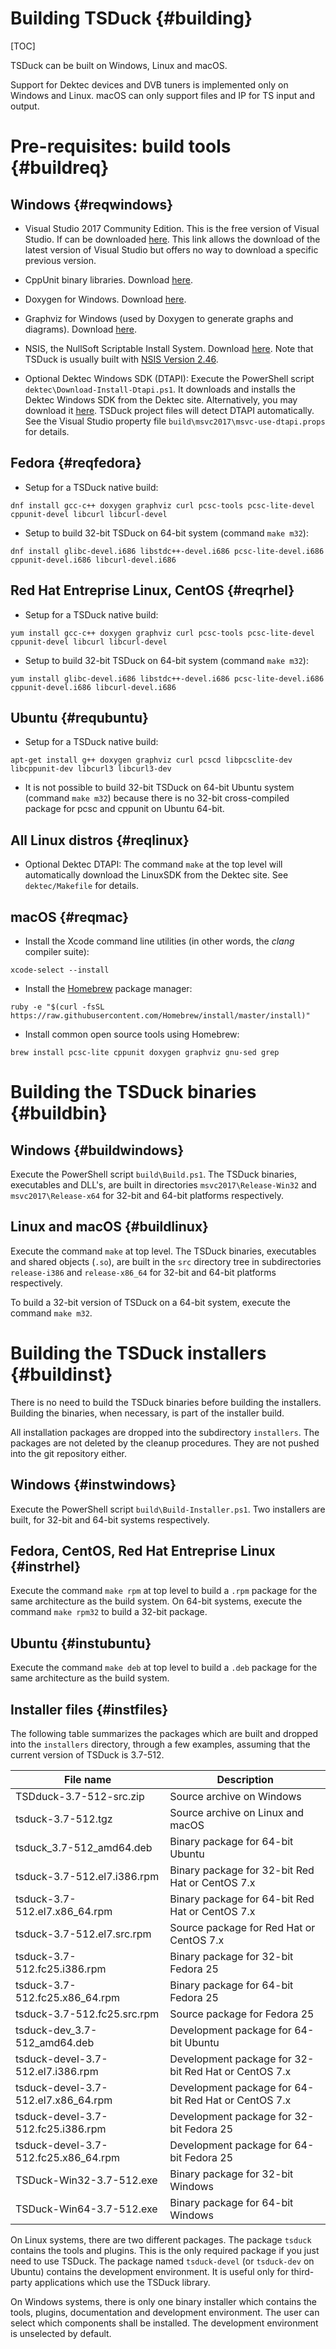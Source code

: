 # Building TSDuck   {#building}
[TOC]

TSDuck can be built on Windows, Linux and macOS.

Support for Dektec devices and DVB tuners is implemented only on Windows and Linux.
macOS can only support files and IP for TS input and output.


# Pre-requisites: build tools {#buildreq}

## Windows {#reqwindows}

- Visual Studio 2017 Community Edition. This is the free version of Visual Studio.
  If can be downloaded [here](https://www.visualstudio.com/downloads/). This link
  allows the download of the latest version of Visual Studio but offers no way to
  download a specific previous version.

- CppUnit binary libraries. Download [here](https://sourceforge.net/projects/cppunit-msvc/files/).

- Doxygen for Windows. Download [here](http://www.doxygen.org/download.html).

- Graphviz for Windows (used by Doxygen to generate graphs and diagrams).
  Download [here](http://www.graphviz.org/Download_windows.php).

- NSIS, the NullSoft Scriptable Install System.
  Download [here](http://nsis.sourceforge.net/Download).
  Note that TSDuck is usually built with
  [NSIS Version 2.46](https://sourceforge.net/projects/nsis/files/NSIS%202/2.46/nsis-2.46-setup.exe/download).

- Optional Dektec Windows SDK (DTAPI): Execute the PowerShell script `dektec\Download-Install-Dtapi.ps1`.
  It downloads and installs the Dektec Windows SDK from the Dektec site.
  Alternatively, you may download it [here](http://www.dektec.com/products/SDK/DTAPI/Downloads/WinSDK.zip).
  TSDuck project files will detect DTAPI automatically. See the Visual Studio property
  file `build\msvc2017\msvc-use-dtapi.props` for details.

## Fedora {#reqfedora}

- Setup for a TSDuck native build:
~~~~
dnf install gcc-c++ doxygen graphviz curl pcsc-tools pcsc-lite-devel cppunit-devel libcurl libcurl-devel
~~~~

- Setup to build 32-bit TSDuck on 64-bit system (command `make m32`):
~~~~
dnf install glibc-devel.i686 libstdc++-devel.i686 pcsc-lite-devel.i686 cppunit-devel.i686 libcurl-devel.i686
~~~~

## Red Hat Entreprise Linux, CentOS {#reqrhel}

- Setup for a TSDuck native build:
~~~~
yum install gcc-c++ doxygen graphviz curl pcsc-tools pcsc-lite-devel cppunit-devel libcurl libcurl-devel
~~~~

- Setup to build 32-bit TSDuck on 64-bit system (command `make m32`):
~~~~
yum install glibc-devel.i686 libstdc++-devel.i686 pcsc-lite-devel.i686 cppunit-devel.i686 libcurl-devel.i686
~~~~

## Ubuntu {#requbuntu}

- Setup for a TSDuck native build:
~~~~
apt-get install g++ doxygen graphviz curl pcscd libpcsclite-dev libcppunit-dev libcurl3 libcurl3-dev
~~~~

- It is not possible to build 32-bit TSDuck on 64-bit Ubuntu system (command `make m32`) because
  there is no 32-bit cross-compiled package for pcsc and cppunit on Ubuntu 64-bit.

## All Linux distros {#reqlinux}

- Optional Dektec DTAPI: The command `make` at the top level will automatically
  download the LinuxSDK from the Dektec site. See `dektec/Makefile` for details.

## macOS {#reqmac}

- Install the Xcode command line utilities (in other words, the _clang_ compiler suite):
~~~~
xcode-select --install
~~~~

- Install the [Homebrew](https://brew.sh/) package manager:
~~~~
ruby -e "$(curl -fsSL https://raw.githubusercontent.com/Homebrew/install/master/install)"
~~~~

- Install common open source tools using Homebrew:
~~~~
brew install pcsc-lite cppunit doxygen graphviz gnu-sed grep
~~~~

# Building the TSDuck binaries {#buildbin}

## Windows {#buildwindows}

Execute the PowerShell script `build\Build.ps1`. The TSDuck binaries, executables and
DLL's, are built in directories `msvc2017\Release-Win32` and `msvc2017\Release-x64`
for 32-bit and 64-bit platforms respectively.

## Linux and macOS {#buildlinux}

Execute the command `make` at top level. The TSDuck binaries, executables and shared
objects (`.so`), are built in the `src` directory tree in subdirectories `release-i386`
and `release-x86_64` for 32-bit and 64-bit platforms respectively.

To build a 32-bit version of TSDuck on a 64-bit system, execute the command `make m32`.

# Building the TSDuck installers {#buildinst}

There is no need to build the TSDuck binaries before building the installers.
Building the binaries, when necessary, is part of the installer build.

All installation packages are dropped into the subdirectory `installers`.
The packages are not deleted by the cleanup procedures. They are not pushed
into the git repository either.

## Windows {#instwindows}

Execute the PowerShell script `build\Build-Installer.ps1`.
Two installers are built, for 32-bit and 64-bit systems respectively.

## Fedora, CentOS, Red Hat Entreprise Linux {#instrhel}

Execute the command `make rpm` at top level to build a `.rpm` package for the same
architecture as the build system. On 64-bit systems, execute the command `make rpm32`
to build a 32-bit package.

## Ubuntu {#instubuntu}

Execute the command `make deb` at top level to build a `.deb` package for the same
architecture as the build system.

## Installer files {#instfiles}

The following table summarizes the packages which are built and dropped
into the `installers` directory, through a few examples, assuming that the
current version of TSDuck is 3.7-512.

| File name                            | Description
| ------------------------------------ | -------------------------
| TSDduck-3.7-512-src.zip              | Source archive on Windows
| tsduck-3.7-512.tgz                   | Source archive on Linux and macOS
| tsduck_3.7-512_amd64.deb             | Binary package for 64-bit Ubuntu
| tsduck-3.7-512.el7.i386.rpm          | Binary package for 32-bit Red Hat or CentOS 7.x
| tsduck-3.7-512.el7.x86_64.rpm        | Binary package for 64-bit Red Hat or CentOS 7.x
| tsduck-3.7-512.el7.src.rpm           | Source package for Red Hat or CentOS 7.x
| tsduck-3.7-512.fc25.i386.rpm         | Binary package for 32-bit Fedora 25
| tsduck-3.7-512.fc25.x86_64.rpm       | Binary package for 64-bit Fedora 25
| tsduck-3.7-512.fc25.src.rpm          | Source package for Fedora 25
| tsduck-dev_3.7-512_amd64.deb         | Development package for 64-bit Ubuntu
| tsduck-devel-3.7-512.el7.i386.rpm    | Development package for 32-bit Red Hat or CentOS 7.x
| tsduck-devel-3.7-512.el7.x86_64.rpm  | Development package for 64-bit Red Hat or CentOS 7.x
| tsduck-devel-3.7-512.fc25.i386.rpm   | Development package for 32-bit Fedora 25
| tsduck-devel-3.7-512.fc25.x86_64.rpm | Development package for 64-bit Fedora 25
| TSDuck-Win32-3.7-512.exe             | Binary package for 32-bit Windows
| TSDuck-Win64-3.7-512.exe             | Binary package for 64-bit Windows

On Linux systems, there are two different packages. The package `tsduck` contains
the tools and plugins. This is the only required package if you just need to use
TSDuck. The package named `tsduck-devel` (or `tsduck-dev` on Ubuntu) contains the
development environment. It is useful only for third-party applications which use
the TSDuck library.

On Windows systems, there is only one binary installer which contains the tools,
plugins, documentation and development environment. The user can select which
components shall be installed. The development environment is unselected by default.
